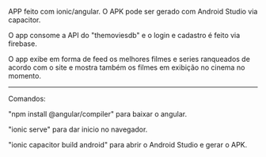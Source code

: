 APP feito com ionic/angular. O APK pode ser gerado com Android Studio via capacitor.

O app consome a API do "themoviesdb" e o login e cadastro é feito via firebase.

O app exibe em forma de feed os melhores filmes e series ranqueados de acordo com o site e mostra também os filmes em exibição no cinema no momento.

------------------------------------------------------------------------------------------------------------------------------------------------------------------------------------------------------


Comandos:

"npm install @angular/compiler" para baixar o angular.


"ionic serve" para dar inicio no navegador.


"ionic capacitor build android" para abrir o Android Studio e gerar o APK.

